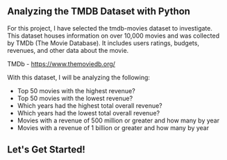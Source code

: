 ## Analyzing the TMDB Dataset with Python

For this project, I have selected the tmdb-movies dataset to investigate. This dataset houses information on over 10,000 movies and was collected by TMDb (The Movie Database). It includes users ratings, budgets, revenues, and other data about the movie.

TMDb - https://www.themoviedb.org/

With this dataset, I will be analyzing the following:
        <ul>
        <li>Top 50 movies with the highest revenue?</li>
        <li>Top 50 movies with the lowest revenue?</li>
        <li>Which years had the highest total overall revenue? </li>
        <li>Which years had the lowest total overall revenue? </li>
        <li>Movies with a revenue of 500 million or greater and how many by year </li>
        <li>Movies with a revenue of 1 billion or greater and how many by year </li>
        </ul>
        
## Let's Get Started!
